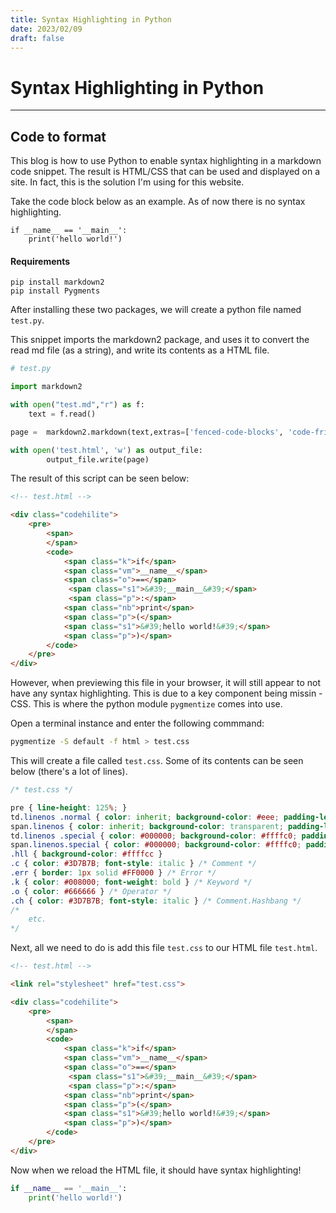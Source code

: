```yaml
---
title: Syntax Highlighting in Python
date: 2023/02/09
draft: false
---
```


# Syntax Highlighting in Python

______

## Code to format

This blog is how to use Python to enable syntax highlighting in a markdown code snippet. The result is HTML/CSS that can be used and displayed on a site. In fact, this is the solution I'm using for this website. 

Take the code block below as an example. As of now there is no syntax highlighting. 

```
if __name__ == '__main__':
    print('hello world!')
```


#### Requirements
```
pip install markdown2
pip install Pygments
```

After installing these two packages, we will create a python file named `test.py`.

This snippet imports the markdown2 package, and uses it to convert the read md file (as a string), and write its contents as a HTML file.

```python
# test.py

import markdown2

with open("test.md","r") as f:
    text = f.read()

page =  markdown2.markdown(text,extras=['fenced-code-blocks', 'code-friendly']) 

with open('test.html', 'w') as output_file:
        output_file.write(page)
```

The result of this script can be seen below:

```html
<!-- test.html -->

<div class="codehilite">
    <pre>
        <span>
        </span>
        <code>
            <span class="k">if</span> 
            <span class="vm">__name__</span> 
            <span class="o">==</span>
             <span class="s1">&#39;__main__&#39;</span>
             <span class="p">:</span>
            <span class="nb">print</span>
            <span class="p">(</span>
            <span class="s1">&#39;hello world!&#39;</span>
            <span class="p">)</span>
        </code>
    </pre>
</div>
```

However, when previewing this file in your browser, it will still appear to not have any syntax highlighting. This is due to a key component being missin - CSS. This is where the python module `pygmentize` comes into use.

Open a terminal instance and enter the following commmand:

```bash
pygmentize -S default -f html > test.css
```

This will create a file called `test.css`. Some of its contents can be seen below (there's a lot of lines).

```css
/* test.css */

pre { line-height: 125%; }
td.linenos .normal { color: inherit; background-color: #eee; padding-left: 5px; padding-right: 5px; }
span.linenos { color: inherit; background-color: transparent; padding-left: 5px; padding-right: 5px; }
td.linenos .special { color: #000000; background-color: #ffffc0; padding-left: 5px; padding-right: 5px; }
span.linenos.special { color: #000000; background-color: #ffffc0; padding-left: 5px; padding-right: 5px; }
.hll { background-color: #ffffcc }
.c { color: #3D7B7B; font-style: italic } /* Comment */
.err { border: 1px solid #FF0000 } /* Error */
.k { color: #008000; font-weight: bold } /* Keyword */
.o { color: #666666 } /* Operator */
.ch { color: #3D7B7B; font-style: italic } /* Comment.Hashbang */
/* 
    etc.
*/
```

Next, all we need to do is add this file `test.css` to our HTML file `test.html`.

```html
<!-- test.html -->

<link rel="stylesheet" href="test.css">

<div class="codehilite">
    <pre>
        <span>
        </span>
        <code>
            <span class="k">if</span> 
            <span class="vm">__name__</span> 
            <span class="o">==</span>
             <span class="s1">&#39;__main__&#39;</span>
             <span class="p">:</span>
            <span class="nb">print</span>
            <span class="p">(</span>
            <span class="s1">&#39;hello world!&#39;</span>
            <span class="p">)</span>
        </code>
    </pre>
</div>
```

Now when we reload the HTML file, it should have syntax highlighting!

```python
if __name__ == '__main__':
    print('hello world!')
```